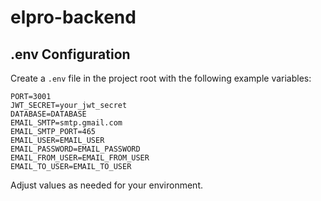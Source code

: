# elpro-backend

## .env Configuration

Create a `.env` file in the project root with the following example variables:

```env
PORT=3001
JWT_SECRET=your_jwt_secret
DATABASE=DATABASE
EMAIL_SMTP=smtp.gmail.com
EMAIL_SMTP_PORT=465
EMAIL_USER=EMAIL_USER
EMAIL_PASSWORD=EMAIL_PASSWORD
EMAIL_FROM_USER=EMAIL_FROM_USER
EMAIL_TO_USER=EMAIL_TO_USER
```

Adjust values as needed for your environment.
